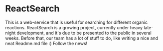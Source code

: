 # ReactSearch

This is a web-service that is useful for searching for different organic reactions. ReactSearch is a growing project, currently under heavy late-night development, and it's due to be presented to the public in several weeks. Before that, our team has a lot of stuff to do, like writing a nice and neat Readme.md file :) Follow the news!
